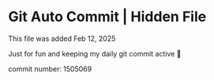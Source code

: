 # Git Auto Commit | Hidden File

This file was added Feb 12, 2025

Just for fun and keeping my daily git commit active 🤪

commit number: 1505069
